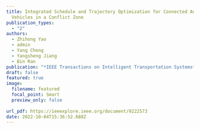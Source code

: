 ```yaml
---
title: Integrated Schedule and Trajectory Optimization for Connected Automated
  Vehicles in a Conflict Zone
publication_types:
  - "2"
authors:
  - Zhihong Yao
  - admin
  - Yang Cheng
  - Yangsheng Jiang
  - Bin Ran
publication: "*IEEE Transactions on Intelligent Transportation Systems*"
draft: false
featured: true
image:
  filename: featured
  focal_point: Smart
  preview_only: false
  
url_pdf: https://ieeexplore.ieee.org/document/9222573
date: 2022-10-04T15:36:52.688Z
---
```

